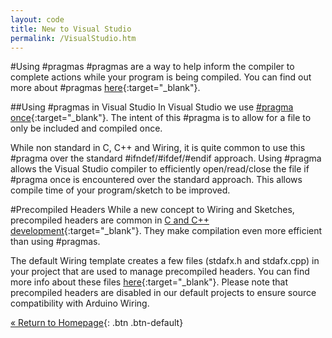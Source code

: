 ```yaml
---
layout: code
title: New to Visual Studio
permalink: /VisualStudio.htm
---
```


#Using #pragmas
#pragmas are a way to help inform the compiler to complete actions while your program is being compiled. 
You can find out more about #pragmas [here](http://www.programmershare.com/2784880/){:target="_blank"}.

##Using #pragmas in Visual Studio
In Visual Studio we use [#pragma once](http://en.wikipedia.org/wiki/Pragma_once){:target="_blank"}.
The intent of this #pragma is to allow for a file to only be included and compiled once.

While non standard in C, C++ and Wiring, it is quite common to use this #pragma over the standard #ifndef/#ifdef/#endif approach.
Using #pragma allows the Visual Studio compiler to efficiently open/read/close the file if #pragma once is encountered over the standard approach.
This allows compile time of your program/sketch to be improved.

#Precompiled Headers
While a new concept to Wiring and Sketches, precompiled headers are common in [C and C++ development](http://en.wikipedia.org/wiki/Precompiled_header){:target="_blank"}.
They make compilation even more efficient than using #pragmas.

The default Wiring template creates a few files (stdafx.h and stdafx.cpp) in your project that are used to manage precompiled headers.
You can find more info about these files [here](http://msdn.microsoft.com/en-us/library/h552b3ca.aspx){:target="_blank"}.
Please note that precompiled headers are disabled in our default projects to ensure source compatibility with Arduino Wiring.


[&laquo; Return to Homepage](index.htm){: .btn .btn-default} 
